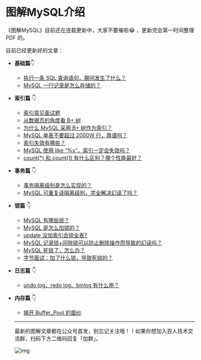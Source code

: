 # 图解MySQL介绍

《图解MySQL》目前还在连载更新中，大家不要催啦:joy: ，更新完会第一时间整理 PDF 的。

目前已经更新好的文章：

- **基础篇**:point_down:
  
   - [执行一条 SQL 查询语句，期间发生了什么？](./base/how_select.md)
   - [MySQL 一行记录是怎么存储的？](./base/row_format.md)
   
- **索引篇** :point_down:
  
   - [索引常见面试题](./index/index_interview.md)
   - [从数据页的角度看 B+ 树](./index/page.md)
   - [为什么 MySQL 采用 B+ 树作为索引？](./index/why_index_chose_bpuls_tree.md)
   - [MySQL 单表不要超过 2000W 行，靠谱吗？](./index/2000w.md)
   - [索引失效有哪些？](./index/index_lose.md)
   - [MySQL 使用 like “%x“，索引一定会失效吗？](./index/index_issue.md)
   - [count(\*) 和 count(1) 有什么区别？哪个性能最好？](./index/count.md)
   
- **事务篇** :point_down:
	- [事务隔离级别是怎么实现的？](./transaction/mvcc.md) 	
	- [MySQL 可重复读隔离级别，完全解决幻读了吗？](./transaction/phantom.md) 	
	
- **锁篇** :point_down:
	- [MySQL 有哪些锁？](./lock/mysql_lock.md) 	
	- [MySQL 是怎么加锁的？](./lock/how_to_lock.md) 	
	- [update 没加索引会锁全表?](./lock/update_index.md) 	
	- [MySQL 记录锁+间隙锁可以防止删除操作而导致的幻读吗？](./lock/lock_phantom.md) 	
	- [MySQL 死锁了，怎么办？](./lock/deadlock.md) 	
	- [字节面试：加了什么锁，导致死锁的？](./lock/show_lock.md)
	
- **日志篇** :point_down:
	
	- [undo log、redo log、binlog 有什么用？](./log/how_update.md) 	
	
- **内存篇** :point_down:
	
	- [揭开 Buffer_Pool 的面纱](./buffer_pool/buffer_pool.md) 	
	
	----
	
	最新的图解文章都在公众号首发，别忘记关注哦！！如果你想加入百人技术交流群，扫码下方二维码回复「加群」。
	
	![img](https://cdn.xiaolincoding.com/gh/xiaolincoder/ImageHost3@main/%E5%85%B6%E4%BB%96/%E5%85%AC%E4%BC%97%E5%8F%B7%E4%BB%8B%E7%BB%8D.png)